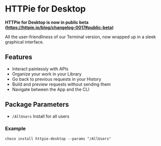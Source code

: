 # HTTPie for Desktop

**HTTPie for Desktop is now in public beta (https://httpie.io/blog/changelog-0017#public-beta)**

All the user-friendliness of our Terminal version, now wrapped up in a sleek graphical interface.

## Features
- Interact painlessly with APIs
- Organize your work in your Library
- Go back to previous requests in your History
- Build and preview requests without sending them
- Navigate between the App and the CLI

## Package Parameters

- `/AllUsers` Install for all users

### Example
`choco install httpie-desktop --params "/AllUsers"`
